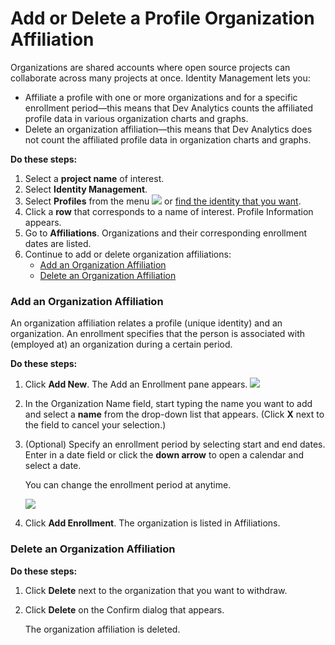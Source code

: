 # Add or Delete a Profile Organization Affiliation

Organizations are shared accounts where open source projects can collaborate across many projects at once. Identity Management lets you:

* Affiliate a profile with one or more organizations and for a specific enrollment period—this means that Dev Analytics counts the affiliated profile data in various organization charts and graphs.
* Delete an organization affiliation—this means that Dev Analytics does not count the affiliated profile data in organization charts and graphs.

**Do these steps:**

1. Select a **project name** of interest.
2. Select **Identity Management**.
3. Select **Profiles** from the menu ![](../.gitbook/assets/7409295.png) or [find the identity that you want](find-a-profile-or-organization.md).
4. Click a **row** that corresponds to a name of interest. Profile Information appears.
5. Go to **Affiliations**. Organizations and their corresponding enrollment dates are listed.
6. Continue to add or delete organization affiliations:
   * [Add an Organization Affiliation](add-or-delete-a-profile-organization-affiliation.md#add-an-organization-affiliation)
   * [Delete an Organization Affiliation](add-or-delete-a-profile-organization-affiliation.md#delete-an-organization-affiliation)

### Add an Organization Affiliation

An organization affiliation relates a profile \(unique identity\) and an organization. An enrollment specifies that the person is associated with \(employed at\) an organization during a certain period.

**Do these steps:**

1. Click **Add New**. The Add an Enrollment pane appears. ![](../.gitbook/assets/7409296.png)
2. In the Organization Name field, start typing the name you want to add and select a **name** from the drop-down list that appears. \(Click **X** next to the field to cancel your selection.\)
3. \(Optional\) Specify an enrollment period by selecting start and end dates. Enter in a date field or click the **down arrow** to open a calendar and select a date.

   You can change the enrollment period at anytime.

   ![](../.gitbook/assets/7409297.png)

4. Click **Add Enrollment**. The organization is listed in Affiliations.

### Delete an Organization Affiliation

**Do these steps:**

1. Click **Delete** next to the organization that you want to withdraw.
2. Click **Delete** on the Confirm dialog that appears.

   The organization affiliation is deleted.

